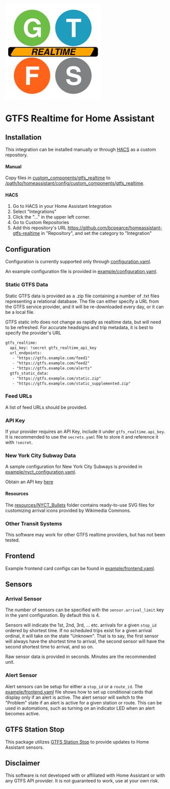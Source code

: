 
![GTFS Realtime](resources/logo.svg)
# GTFS Realtime for Home Assistant

## Installation

This integration can be installed manually or through [HACS](https://hacs.xyz/) as a custom repository.

#### Manual

Copy files in [custom_components/gtfs_realtime](custom_components/gtfs_realtime/) to [/path/to/homeassistant/config/custom_components/gtfs_realtime](#).

#### HACS

1. Go to HACS in your Home Assistant Integration
2. Select "Integrations"
3. Click the "..." in the upper left corner.
4. Go to Custom Repositories
5. Add this repository's URL https://github.com/bcpearce/homeassistant-gtfs-realtime in "Repository", and set the category to "Integration"

## Configuration

Configuration is currently supported only through [configuration.yaml]().

An example configuration file is provided in [example/configuration.yaml](example/configuration.yaml).

### Static GTFS Data

Static GTFS data is provided as a .zip file containing a number of .txt files representing a relational database.
The file can either specify a URL from the GTFS service provider, and it will be re-downloaded every day, or it can be a local file. 

GTFS static info does not change as rapidly as realtime data, but will need to be refreshed.  For accurate headsigns and trip metadata, it is best to specify the provider's URL

```
gtfs_realtime:
  api_key: !secret gtfs_realtime_api_key
  url_endpoints:
   - "https://gtfs.example.com/feed1"
   - "https://gtfs.example.com/feed2"
   - "https://gtfs.example.com/alerts"
  gtfs_static_data: 
   - "https://gtfs.example.com/static.zip"
   - "https://gtfs.example.com/static_supplemented.zip"
```

### Feed URLs

A list of feed URLs should be provided.

### API Key

If your provider requires an API Key, include it under `gtfs_realtime.api_key`. It is recommended to use the `secrets.yaml` file to store it and reference it with `!secret`. 

### New York City Subway Data

A sample configuration for New York City Subways is provided in [example/nyct_configuration.yaml](example/nyct_configuration.yaml).

Obtain an API key [here](https://api.mta.info/)

#### Resources

The [resources/NYCT_Bullets](resources/NYCT_Bullets/) folder contains ready-to-use SVG files for customizing arrival icons provided by Wikimedia Commons.

### Other Transit Systems

This software may work for other GTFS realtime providers, but has not been tested. 

## Frontend

Example frontend card configs can be found in [example/frontend.yaml](example/frontend.yaml).

## Sensors

### Arrival Sensor

The number of sensors can be specified with the `sensor.arrival_limit` key in the yaml configuration. By default this is 4.  

Sensors will indicate the 1st, 2nd, 3rd, ... etc. arrivals for a given `stop_id` ordered by shortest time.  If no scheduled trips exist for a given arrival ordinal, it will take on the state "Unknown". That is to say, the first sensor will always have the shortest time to arrival, the second sensor will have the second shortest time to arrival, and so on. 

Raw sensor data is provided in seconds. Minutes are the recommended unit.

### Alert Sensor

Alert sensors can be setup for either a `stop_id` or a `route_id`. The [example/frontend.yaml](example/frontend.yaml) file shows how to set up conditional cards that display only if an alert is active. The alert sensor will switch to the "Problem" state if an alert is active for a given station or route. This can be used in automations, such as turning on an indicator LED when an alert becomes active. 

## GTFS Station Stop

This package utilizes [GTFS Station Stop](https://pypi.org/project/gtfs-station-stop/) to provide updates to Home Assistant sensors. 

## Disclaimer

This software is not developed with or affiliated with Home Assistant or with any GTFS API provider. It is not guaranteed to work, use at your own risk. 
